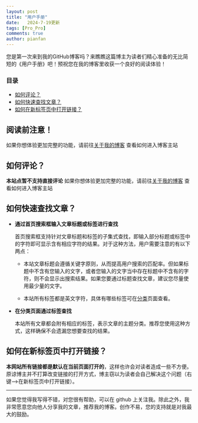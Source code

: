 ```yaml
---
layout: post
title: "用户手册"
date:   2024-7-19更新
tags: [Pro_Pro]
comments: true
author: pianfan
---
```


您是第一次来到我的GitHub博客吗？来瞧瞧这篇博主为读者们精心准备的无比简短的《用户手册》吧！预祝您在我的博客里收获一个良好的阅读体验！

<!-- more -->

### 目录

- [如何评论？](#如何评论)
- [如何快速查找文章？](#如何快速查找文章)
- [如何在新标签页中打开链接？](#如何在新标签页中打开链接)

## 阅读前注意！
如果你想体验更加完整的功能，请前往[关于我的博客](https://iqo3333.github.io/build_own_website/) 查看如何进入博客主站

## 如何评论？

**本站点暂不支持直接评论**
如果你想体验更加完整的功能，请前往[关于我的博客](https://iqo3333.github.io/build_own_website/) 查看如何进入博客主站

## 如何快速查找文章？

- **通过首页搜索框输入文章标题或标签进行查找**

  首页搜索框支持针对文章标题和标签的子集式查找，即输入部分标题或标签中的字符即可显示含有相应字符的结果。对于这种方法，用户需要注意的有以下两点：
  
  - 本站文章标题会遵循关键字原则，从而提高用户搜索的匹配率。但如果标题中不含有您输入的文字，或者您输入的文字当中存在标题中不含有的字符，则不会显示出搜索结果。如果您要通过标题查找文章，建议您尽量使用最少量的文字。

  - 本站所有标签都是英文字符，具体有哪些标签可在[分类](https://iqo3333.github.io/tags/)页面查看。

- **在分类页面通过标签查找**

  本站所有文章都会附有相应的标签，表示文章的主题分类。推荐您使用这种方式，这样确保不会遗漏您想要查找的结果。


## 如何在新标签页中打开链接？

**本网站所有链接都是默认在当前页面打开的**，这样也许会对读者造成一些不方便。原谅博主并不打算改变链接的打开方式，博主窃以为读者会自己解决这个问题（右键-->在新标签页中打开链接）。

-------

如果您觉得我写得不错，对您很有帮助，可以在 github 上关注我。除此之外，我非常愿意您向他人分享我的文章，推荐我的博客。创作不易，您的支持就是对我最大的鼓励。

